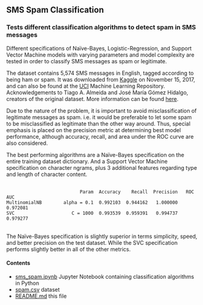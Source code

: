 
## SMS Spam Classification

### Tests different classification algorithms to detect spam in SMS messages  


Different specifications of Naïve-Bayes, Logistic-Regression, and Support Vector Machine models with varying parameters and model complexity are tested in order to classify SMS messages as spam or legitimate.  

The dataset contains 5,574 SMS messages in English, tagged according to being ham or spam. It was downloaded from [Kaggle](https://www.kaggle.com/uciml/sms-spam-collection-dataset) on November 15, 2017, and can also be found at the [UCI](https://archive.ics.uci.edu/ml/datasets/SMS+Spam+Collection) Machine Learning Repository. Acknowledgements to Tiago A. Almeida and José María Gómez Hidalgo, creators of the original dataset. More information can be found [here](http://www.dt.fee.unicamp.br/~tiago/smsspamcollection/).  

Due to the nature of the problem, it is important to avoid misclassification of legitimate messages as spam. i.e. it would be preferable to let some spam to be misclassified as legitimate than the other way around. Thus, special emphasis is placed on the precision  metric at determining best model performance, although accuracy, recall, and area under the ROC curve are also considered.   

The best performing algorithms are a Naïve-Bayes specification on the entire training dataset dictionary. And a Support Vector Machine specification on character ngrams, plus 3 additional features regarding type and length of character content.  
<br>

```
                           Param  Accuracy    Recall  Precision   ROC AUC
MultinomialNB        alpha = 0.1  0.992103  0.944162   1.000000  0.972081
SVC                     C = 1000  0.993539  0.959391   0.994737  0.979277
```
<br>
The Naïve-Bayes specification is slightly superior in terms simplicity, speed, and better precision on the test dataset. While the SVC specification performs slightly better in all of the other metrics.

#### Contents 
* [sms_spam.ipynb](sms_spam.ipynb) Jupyter Notebook containing classification algorithms in Python 
* [spam.csv](spam.csv) dataset
* [README.md](README.md) this file


